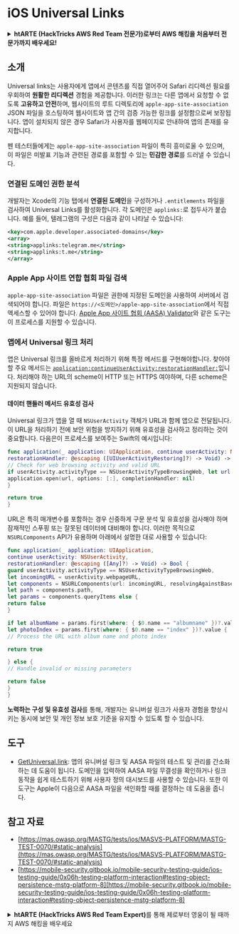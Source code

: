 # iOS Universal Links


<details>

<summary><strong>htARTE (HackTricks AWS Red Team 전문가)로부터 AWS 해킹을 처음부터 전문가까지 배우세요!</strong></summary>

HackTricks를 지원하는 다른 방법:

* **회사를 HackTricks에서 광고하거나 HackTricks를 PDF로 다운로드**하고 싶다면 [**구독 요금제**](https://github.com/sponsors/carlospolop)를 확인하세요!
* [**공식 PEASS & HackTricks 스왜그**](https://peass.creator-spring.com)를 구매하세요
* [**The PEASS Family**](https://opensea.io/collection/the-peass-family)를 발견하세요, 당사의 독점 [**NFTs**](https://opensea.io/collection/the-peass-family) 컬렉션
* **💬 [Discord 그룹](https://discord.gg/hRep4RUj7f)** 또는 [텔레그램 그룹](https://t.me/peass)에 **가입**하거나 **트위터** 🐦 [**@carlospolopm**](https://twitter.com/hacktricks_live)을 **팔로우**하세요.
* **해킹 트릭을 공유하려면 PR을 제출하여** [**HackTricks**](https://github.com/carlospolop/hacktricks) 및 [**HackTricks Cloud**](https://github.com/carlospolop/hacktricks-cloud) github 저장소에 기여하세요.

</details>


## 소개

Universal links는 사용자에게 앱에서 콘텐츠를 직접 열어주어 Safari 리디렉션 필요를 우회하여 **원활한 리디렉션** 경험을 제공합니다. 이러한 링크는 다른 앱에서 요청할 수 없도록 **고유하고 안전**하며, 웹사이트의 루트 디렉토리에 `apple-app-site-association` JSON 파일을 호스팅하여 웹사이트와 앱 간의 검증 가능한 링크를 설정함으로써 보장됩니다. 앱이 설치되지 않은 경우 Safari가 사용자를 웹페이지로 안내하여 앱의 존재를 유지합니다.

펜 테스터들에게는 `apple-app-site-association` 파일이 특히 흥미로울 수 있으며, 이 파일은 미발표 기능과 관련된 경로를 포함할 수 있는 **민감한 경로**를 드러낼 수 있습니다.

### **연결된 도메인 권한 분석**

개발자는 Xcode의 기능 탭에서 **연결된 도메인**을 구성하거나 `.entitlements` 파일을 검사하여 Universal Links를 활성화합니다. 각 도메인은 `applinks:`로 접두사가 붙습니다. 예를 들어, 텔레그램의 구성은 다음과 같이 나타날 수 있습니다:
```xml
<key>com.apple.developer.associated-domains</key>
<array>
<string>applinks:telegram.me</string>
<string>applinks:t.me</string>
</array>
```
### **Apple App 사이트 연합 협회 파일 검색**

`apple-app-site-association` 파일은 권한에 지정된 도메인을 사용하여 서버에서 검색되어야 합니다. 파일은 `https://<도메인>/apple-app-site-association`에서 직접 액세스할 수 있어야 합니다. [Apple App 사이트 협회 (AASA) Validator](https://branch.io/resources/aasa-validator/)와 같은 도구는이 프로세스를 지원할 수 있습니다.

### **앱에서 Universal 링크 처리**

앱은 Universal 링크를 올바르게 처리하기 위해 특정 메서드를 구현해야합니다. 찾아야 할 주요 메서드는 [`application:continueUserActivity:restorationHandler:`](https://developer.apple.com/documentation/uikit/uiapplicationdelegate/1623072-application)입니다. 처리해야 하는 URL의 scheme이 HTTP 또는 HTTPS 여야하며, 다른 scheme은 지원되지 않습니다.

#### **데이터 핸들러 메서드 유효성 검사**

Universal 링크가 앱을 열 때 `NSUserActivity` 객체가 URL과 함께 앱으로 전달됩니다. 이 URL을 처리하기 전에 보안 위험을 방지하기 위해 유효성을 검사하고 정리하는 것이 중요합니다. 다음은이 프로세스를 보여주는 Swift의 예시입니다:
```swift
func application(_ application: UIApplication, continue userActivity: NSUserActivity,
restorationHandler: @escaping ([UIUserActivityRestoring]?) -> Void) -> Bool {
// Check for web browsing activity and valid URL
if userActivity.activityType == NSUserActivityTypeBrowsingWeb, let url = userActivity.webpageURL {
application.open(url, options: [:], completionHandler: nil)
}

return true
}
```
URL은 특히 매개변수를 포함하는 경우 신중하게 구문 분석 및 유효성을 검사해야 하며 잠재적인 스푸핑 또는 잘못된 데이터에 대비해야 합니다. 이러한 목적으로 `NSURLComponents` API가 유용하며 아래에서 설명한 대로 사용할 수 있습니다:
```swift
func application(_ application: UIApplication,
continue userActivity: NSUserActivity,
restorationHandler: @escaping ([Any]?) -> Void) -> Bool {
guard userActivity.activityType == NSUserActivityTypeBrowsingWeb,
let incomingURL = userActivity.webpageURL,
let components = NSURLComponents(url: incomingURL, resolvingAgainstBaseURL: true),
let path = components.path,
let params = components.queryItems else {
return false
}

if let albumName = params.first(where: { $0.name == "albumname" })?.value,
let photoIndex = params.first(where: { $0.name == "index" })?.value {
// Process the URL with album name and photo index

return true

} else {
// Handle invalid or missing parameters

return false
}
}
```
**노력하는 구성 및 유효성 검사**를 통해, 개발자는 유니버설 링크가 사용자 경험을 향상시키는 동시에 보안 및 개인 정보 보호 기준을 유지할 수 있도록 할 수 있습니다.


## 도구
* [GetUniversal.link](https://getuniversal.link/): 앱의 유니버설 링크 및 AASA 파일의 테스트 및 관리를 간소화하는 데 도움이 됩니다. 도메인을 입력하여 AASA 파일 무결성을 확인하거나 링크 동작을 쉽게 테스트하기 위해 사용자 정의 대시보드를 사용할 수 있습니다. 또한 이 도구는 Apple이 다음으로 AASA 파일을 색인화할 때를 결정하는 데 도움을 줍니다.

## 참고 자료
* [https://mas.owasp.org/MASTG/tests/ios/MASVS-PLATFORM/MASTG-TEST-0070/#static-analysis](https://mas.owasp.org/MASTG/tests/ios/MASVS-PLATFORM/MASTG-TEST-0070/#static-analysis)
* [https://mobile-security.gitbook.io/mobile-security-testing-guide/ios-testing-guide/0x06h-testing-platform-interaction#testing-object-persistence-mstg-platform-8](https://mobile-security.gitbook.io/mobile-security-testing-guide/ios-testing-guide/0x06h-testing-platform-interaction#testing-object-persistence-mstg-platform-8)



<details>

<summary><strong>htARTE (HackTricks AWS Red Team Expert)</strong>를 통해 제로부터 영웅이 될 때까지 AWS 해킹을 배우세요</summary>

HackTricks를 지원하는 다른 방법:

* **회사가 HackTricks를 광고하거나 PDF로 다운로드하고 싶다면** [**SUBSCRIPTION PLANS**](https://github.com/sponsors/carlospolop)를 확인하세요!
* [**공식 PEASS & HackTricks 스왜그**](https://peass.creator-spring.com)를 구매하세요
* [**The PEASS Family**](https://opensea.io/collection/the-peass-family)를 발견하세요, 당사의 독점 [**NFTs**](https://opensea.io/collection/the-peass-family) 컬렉션
* **💬 [디스코드 그룹](https://discord.gg/hRep4RUj7f)** 또는 [텔레그램 그룹](https://t.me/peass)에 **가입**하거나 **트위터** 🐦 [**@carlospolopm**](https://twitter.com/hacktricks_live)를 **팔로우**하세요.
* **HackTricks** 및 **HackTricks Cloud** 깃허브 저장소에 PR을 제출하여 **해킹 트릭을 공유**하세요.

</details>
